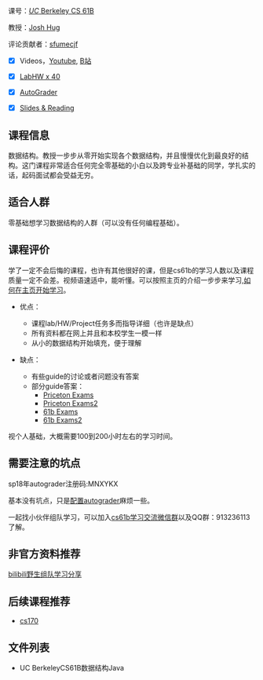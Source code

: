 课号：[*UC* Berkeley CS 61B](https://sp18.datastructur.es/)

教授：[Josh Hug]() 

评论贡献者：[sfumecjf](https://github.com/SFUMECJF)

- [X] Videos，[Youtube](https://joshhug.gitbooks.io/hug61b/content/chap1/chap11.html), [B站](https://www.bilibili.com/video/BV1SW411P7hX?from=search&seid=15304785161712085954)

- [X] [LabHW x 40](https://sp18.datastructur.es/)
- [X] [AutoGrader](https://gradescope.com/) 

- [X] [Slides & Reading](https://docs.google.com/presentation/d/12Fp-hjYhdFL7EcVqpNGpFb2BdCL2gr1SFOS5E6pyohg/edit#slide=id.g3ad1dc4a7_00)

## 课程信息

数据结构。教授一步步从零开始实现各个数据结构，并且慢慢优化到最良好的结构。这门课程非常适合任何完全零基础的小白以及跨专业补基础的同学，学扎实的话，起码面试都会受益无穷。

## 适合人群

零基础想学习数据结构的人群（可以没有任何编程基础）。

## 课程评价

学了一定不会后悔的课程，也许有其他很好的课，但是cs61b的学习人数以及课程质量一定不会差。视频语速适中，能听懂。可以按照主页的介绍一步步来学习,[如何在主页开始学习](https://github.com/SFUMECJF/cs61b-study-guide/blob/main/1-autograder%E9%85%8D%E7%BD%AE.md)。

- 优点：
  - 课程lab/HW/Project任务多而指导详细（也许是缺点）
  - 所有资料都在网上并且和本校学生一模一样
  - 从小的数据结构开始填充，便于理解

- 缺点：
  - 有些guide的讨论或者问题没有答案
  - 部分guide答案：
    - [Priceton Exams](https://www.cs.princeton.edu/courses/archive/fall20/cos226/exams.php)
    - [Priceton Exams2](https://www.cs.princeton.edu/courses/archive/fall13/cos226/exams.php)
    - [61b Exams](https://hkn.eecs.berkeley.edu/exams/course/cs/61b)
    - [61b Exams2](https://tbp.berkeley.edu/courses/cs/61B/)

视个人基础，大概需要100到200小时左右的学习时间。

## 需要注意的坑点

sp18年autograder注册码:MNXYKX

基本没有坑点，只是[配置autograder](https://github.com/SFUMECJF/cs61b-study-guide/blob/main/1-autograder%E9%85%8D%E7%BD%AE.md)麻烦一些。

一起找小伙伴组队学习，可以加入[cs61b学习交流微信群](https://mp.weixin.qq.com/s/oZDGkY34wLGW5KxCGYcWgA)以及QQ群：913236113了解。

## 非官方资料推荐

[bilibili野生组队学习分享](https://www.bilibili.com/video/BV1gb4y1k7CX?from=search&seid=4348023703661079210)

## 后续课程推荐

- [cs170](https://cs170.org/) 


## 文件列表

- UC BerkeleyCS61B数据结构Java
